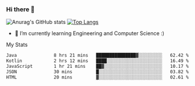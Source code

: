 ### Hi there 👋

![Anurag's GitHub stats](https://github-readme-stats.vercel.app/api?username=MatteoIorio11&show_icons=true&theme=dark) 
[![Top Langs](https://github-readme-stats.vercel.app/api/top-langs/?username=MatteoIorio11&theme=dark)](https://github.com/MatteoIorio11/github-readme-stats)

- 🌱 I’m currently learning Engineering and Computer Science :)

<!--
**MatteoIorio11/MatteoIorio11** is a ✨ _special_ ✨ repository because its `README.md` (this file) appears on your GitHub profile.

Here are some ideas to get you started:

- 🔭 I’m currently working on ...
- 🌱 I’m currently learning ...
- 👯 I’m looking to collaborate on ...
- 🤔 I’m looking for help with ...
- 💬 Ask me about ...
- 📫 How to reach me: ...
- 😄 Pronouns: ...
- ⚡ Fun fact: ...
-->
My Stats
<!--START_SECTION:waka-->

```txt
Java              8 hrs 21 mins   ███████████████▓░░░░░░░░░   62.42 %
Kotlin            2 hrs 12 mins   ████░░░░░░░░░░░░░░░░░░░░░   16.49 %
JavaScript        1 hr 21 mins    ██▓░░░░░░░░░░░░░░░░░░░░░░   10.17 %
JSON              30 mins         █░░░░░░░░░░░░░░░░░░░░░░░░   03.82 %
HTML              20 mins         ▓░░░░░░░░░░░░░░░░░░░░░░░░   02.61 %
```

<!--END_SECTION:waka-->

